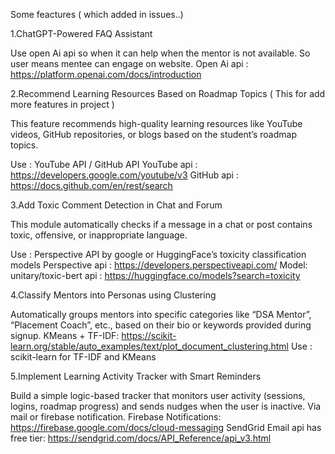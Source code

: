 Some feactures ( which added in issues..)

1.ChatGPT-Powered FAQ Assistant

Use open Ai api so when it can help when the mentor is not available. So user means mentee can engage on website.
Open Ai api : https://platform.openai.com/docs/introduction

2.Recommend Learning Resources Based on Roadmap Topics ( This for add more features in project )

This feature recommends high-quality learning resources like YouTube videos, GitHub repositories, or blogs based on the student’s roadmap topics.

Use : YouTube API / GitHub API
YouTube api : https://developers.google.com/youtube/v3
GitHub api : https://docs.github.com/en/rest/search

3.Add Toxic Comment Detection in Chat and Forum

This module automatically checks if a message in a chat or post contains toxic, offensive, or inappropriate language.

Use : Perspective API by google or HuggingFace’s toxicity classification models
Perspective api : https://developers.perspectiveapi.com/
Model: unitary/toxic-bert
api : https://huggingface.co/models?search=toxicity

4.Classify Mentors into Personas using Clustering

Automatically groups mentors into specific categories like “DSA Mentor”, “Placement Coach”, etc., based on their bio or keywords provided during signup.
KMeans + TF-IDF: https://scikit-learn.org/stable/auto_examples/text/plot_document_clustering.html
Use : scikit-learn for TF-IDF and KMeans

5.Implement Learning Activity Tracker with Smart Reminders

Build a simple logic-based tracker that monitors user activity (sessions, logins, roadmap progress) and sends nudges when the user is inactive. Via mail or firebase notification.
Firebase Notifications: https://firebase.google.com/docs/cloud-messaging
SendGrid Email api has free tier: https://sendgrid.com/docs/API_Reference/api_v3.html
